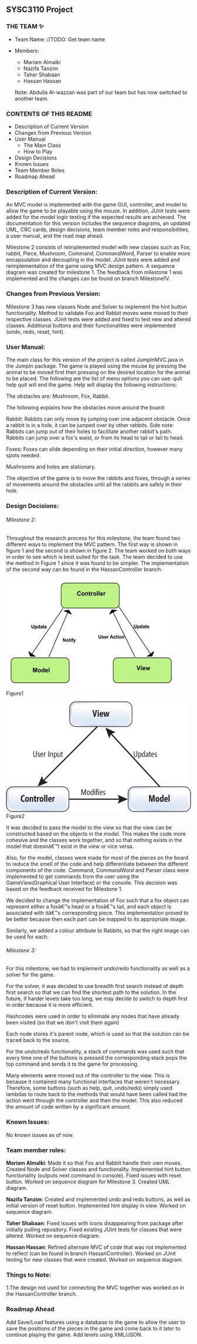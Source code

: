 ## SYSC3110 Project

### THE TEAM :sparkles:
* Team Name: //TODO: Get team name
* Members:
  * Mariam Almalki
  * Nazifa Tanzim
  * Taher Shabaan
  * Hassan Hassan
  
  Note: Abdulla Al-wazzan was part of our team but has now switched to another team.
  
### CONTENTS OF THIS README
* Description of Current Version
* Changes from Previous Version
* User Manual
  * The Main Class
  * How to Play
* Design Decisions
* Known Issues
* Team Member Roles
* Roadmap Ahead


### Description of Current Version:
An MVC model is implemented with the game GUI, controller, and model to allow the game to be playable using the mouse. In addition, JUnit tests were added for the model logic testing if the expected results are achieved.
The documentation for this version includes the sequence diagrams, an updated UML, CRC cards, design decisions, team member roles and responsibilities, a user manual, and the road map ahead.

Milestone 2 consists of reimplemented model with new classes such as Fox, rabbit, Piece, Mushroom, Command, CommandWord, Parser to enable more encapsulation and decoupling in the model. JUnit tests were added and reimplementation of the game using MVC design pattern. A sequence diagram was created for milestone 1. The feedback from milestone 1 was implemented and the changes can be found on branch Milestone1V.

### Changes from Previous Version:
Milestone 3 has new classes Node and Solver to implement the hint button functionality. Method to validate Fox and Rabbit moves were moved to their respective classes. JUnit tests were added and fixed to test new and altered classes. Additional buttons and their functionalities were implemented (undo, redo, reset, hint).

### User Manual:
The main class for this version of the project is called JumpInMVC.java in the JumpIn package. The game is played using the mouse by pressing the animal to be moved first then pressing on the desired location for the animal to be placed.
The following are the list of menu options you can use: quit help
	quit will end the game.
	Help will display the following instructions:
		
The obstacles are: Mushroom, Fox, Rabbit.

The following explains how the obstacles move around the board:

Rabbit:	Rabbits can only move by jumping over one adjacent obstacle. Once a rabbit is in a hole, it can be jumped over 	by other rabbits. 
Side note: Rabbits can jump out of their holes to facilitate another rabbit's path. Rabbits can jump over a fox's waist, or from its head to tail or tail to head. 

Foxes: Foxes can slide depending on their initial direction, however many spots needed.

Mushrooms and holes are stationary. 

The objective of the game is to move the rabbits and foxes, through a series of movements
around the obstacles until all the rabbits are safely in their hole.

### Design Decisions:

###### Milestone 2:
Throughout the research process for this milestone, the team found two different ways to implement the MVC pattern. The first way is shown in figure 1 and the second is shown in figure 2. The team worked on both ways in order to see which is best suited for the task. The team decided to use the method in Figure 1 since it was found to be simpler. The implementation of the second way can be found in the HassanController branch. 

![Figure 1](Documentation/FIGURE1.jpeg)
Figure1

![Figure 2](Documentation/FIGURE2.jpeg)
Figure2

It was decided to pass the model to the view so that the view can be constructed based on the objects in the model. This makes the code more cohesive and the classes work together, and so that nothing exists in the model that doesnâ€™t exist in the view or vice versa.  

Also, for the model, classes were made for most of the pieces on the board to reduce the smell of the code and help differentiate between the different components of the code. Command, CommandWord and Parser class were implemented to get commands from the user using the GameView(Graphical User Interface) or the console. This decision was based on the feedback received for Milestone 1.

We decided to change the implementation of Fox such that a fox object can represent either a foxâ€™s head or a foxâ€™s tail, and each object is associated with itâ€™s corresponding piece. This implementation proved to be better because then each part can be mapped to its appropriate image.

Similarly, we added a colour attribute to Rabbits, so that the right image can be used for each.

###### Milestone 3: 
For this milestone, we had to implement undo/redo functionality as well as a solver for the game. 

For the solver, it was decided to use breadth first search instead of depth first search so that we can find the shortest path to the solution. In the future, if harder levels take too long, we may decide to switch to depth first in order because it is more efficient. 

Hashcodes were used in order to eliminate any nodes that have already been visited (so that we don't visit them again)

Each node stores it's parent node, which is used so that the solution can be traced back to the source. 

For the undo/redo functionality, a stack of commands was used such that every time one of the buttons is pressed the corresponding stack pops the top command and sends it to the game for processing. 

Many elements were moved out of the controller to the view. This is because it contained many functional interfaces that weren't necessary. Therefore, some buttons (such as help, quit, undo/redo) simply used lambdas to route back to the methods that would have been called had the action went through the controller and then the model. This also reduced the amount of code written by a significant amount. 

### Known Issues:
No known issues as of now.

### Team member roles:
**Mariam Almalki**: Made it so that Fox and Rabbit handle their own moves. Created Node and Solver classes and functionality. Implemented hint button functionality (outputs next command in console). Fixed issues with reset button. Worked on sequence diagram for Milestone 3. Created UML diagram.

**Nazifa Tanzim**: Created and implemented undo and redo buttons, as well as initial version of reset button. Implemented hint display in view. Worked on sequence diagram.

**Taher Shabaan**: Fixed issues with icons disappearing from package after initially pulling repository. Fixed existing JUint tests for classes that were altered. Worked on sequence diagram. 

**Hassan Hassan**: Refined alternate MVC of code that was not implemented to reflect (can be found in branch HassanController). Worked on JUnit testing for new classes that were created. Worked on sequence diagram. 

### Things to Note:
1.The design not used for connecting the MVC together was worked on in the HassanController branch.

### Roadmap Ahead
Add Save/Load features using a database to the game to allow the user to save the positions of the pieces in the game and come back to it later to continue playing the game. Add levels using XML/JSON.
